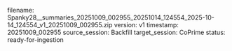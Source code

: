 filename: Spanky28__summaries_20251009_002955_20251014_124554_2025-10-14_124554_v1_20251009_002955.zip
version: v1
timestamp: 20251009_002955
source_session: Backfill
target_session: CoPrime
status: ready-for-ingestion
